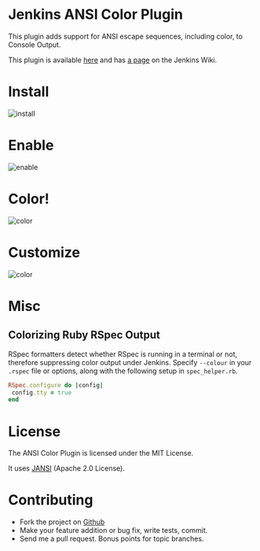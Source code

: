 Jenkins ANSI Color Plugin
=========================

This plugin adds support for ANSI escape sequences, including color, to Console Output.

This plugin is available [here](http://maven.jenkins-ci.org:8081/content/repositories/releases/org/jvnet/hudson/plugins/ansicolor/) 
and has [a page](https://wiki.jenkins-ci.org/display/JENKINS/AnsiColor+Plugin) on the Jenkins Wiki.

Install
=======

![install](https://github.com/dblock/jenkins-ansicolor-plugin/raw/master/images/ansicolor-install.png "Install AnsiColor")

Enable
======

![enable](https://github.com/dblock/jenkins-ansicolor-plugin/raw/master/images/ansicolor-enable.png "Enable AnsiColor")

Color!
======

![color](https://github.com/dblock/jenkins-ansicolor-plugin/raw/master/images/ansicolor.png "Color with AnsiColor")

Customize
======

![color](https://github.com/dblock/jenkins-ansicolor-plugin/raw/master/images/ansicolor-config.png "Customize colors used by AnsiColor")

Misc
====

Colorizing Ruby RSpec Output
----------------------------

RSpec formatters detect whether RSpec is running in a terminal or not, therefore suppressing color output under Jenkins. Specify `--colour` in your `.rspec` file or options, along with the following setup in `spec_helper.rb`.

``` ruby
RSpec.configure do |config|
 config.tty = true
end
```

License
=======

The ANSI Color Plugin is licensed under the MIT License.

It uses [JANSI](https://github.com/fusesource/jansi/) (Apache 2.0 License).

Contributing
============

* Fork the project on [Github](https://github.com/dblock/jenkins-ansicolor-plugin)
* Make your feature addition or bug fix, write tests, commit.
* Send me a pull request. Bonus points for topic branches.
